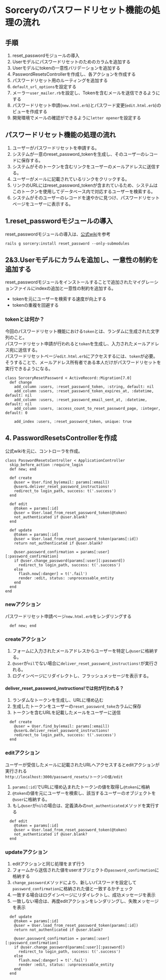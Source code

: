 # Sorceryのパスワードリセット機能の処理の流れ

## 手順
1. reset_passwordモジュールの導入
2. Userモデルにパスワードリセットのためのカラムを追加する
3. Userモデルにtokenの一意性バリデーションを追加する
4. PasswordResetsControllerを作成し、各アクションを作成する
5. パスワードリセット用のルーティングを追加する
6. `default_url_options`を設定する
7. メーラー`user_mailer.rb`を設定し、Tokenを含むメールを送信できるようにする
8. パスワードリセット申請(`new.html.erb`)とパスワード変更(`edit.html.erb`)のビューを作成する
9. 開発環境でメールの確認ができるように`letter opener`を設定する

## パスワードリセット機能の処理の流れ
1. ユーザーがパスワードリセットを申請する。
2. システムが一意のreset_password_tokenを生成し、そのユーザーのレコードに保存する。
3. システムがそのトークンを含むリンクをユーザーのメールアドレスに送信する。
4. ユーザーがメールに記載されているリンクをクリックする。
5. リンクのURLにはreset_password_tokenが含まれているため、システムはこのトークンを使用してデータベース内で対応するユーザーを検索する。
6. システムがそのユーザーのレコードを速やかに見つけ、パスワードリセットページをユーザーに表示する。

## 1.reset_passwordモジュールの導入
reset_passwordモジュールの導入は、[公式wiki](https://github.com/Sorcery/sorcery/wiki/Reset-password)を参考  
```
rails g sorcery:install reset_password --only-submodules
```
## 2&3.Userモデルにカラムを追加し、一意性の制約を追加する
reset_passwordモジュールをインストールすることで追加されたマイグレーションファイルにindexの追加と一意性の制約を追加する。
 - tokenを元にユーザーを検索する速度が向上する
 - tokenの重複を回避する

### tokenとは何か？
今回のパスワードリセット機能における`token`とは、ランダムに生成された文字列のこと。  
パスワードリセット申請が行われると`token`を生成し、入力されたメールアドレス宛に送信する。  
パスワードリセットページ`edit.html.erb`にアクセスするには、`token`が必要。  
そうすることで、メールアドレス所有者である本人だけがパスワードリセットを実行できるようになる。

```
class SorceryResetPassword < ActiveRecord::Migration[7.0]
  def change
    add_column :users, :reset_password_token, :string, default: nil
    add_column :users, :reset_password_token_expires_at, :datetime, default: nil
    add_column :users, :reset_password_email_sent_at, :datetime, default: nil
    add_column :users, :access_count_to_reset_password_page, :integer, default: 0

    add_index :users, :reset_password_token, unique: true
```
## 4. PasswordResetsControllerを作成
公式wikiを元に、コントローラを作成。
```
class PasswordResetsController < ApplicationController
  skip_before_action :require_login
  def new; end

  def create
    @user = User.find_by(email: params[:email])
    @user&.deliver_reset_password_instructions!
    redirect_to login_path, success: t('.success')
  end

  def edit
    @token = params[:id]
    @user = User.load_from_reset_password_token(@token)
    not_authenticated if @user.blank?
  end

  def update
    @token = params[:id]
    @user = User.load_from_reset_password_token(params[:id])
    return not_authenticated if @user.blank?

    @user.password_confirmation = params[:user][:password_confirmation]
    if @user.change_password(params[:user][:password])
      redirect_to login_path, success: t('.success')
    else
      flash.now[:danger] = t('.fail')
      render :edit, status: :unprocessable_entity
    end
  end
end
```
### newアクション
パスワードリセット申請ページ`new.html.erb`をレンダリングする
```
  def new; end
```
### createアクション
1. フォームに入力されたメールアドレスからユーザーを特定し`@user`に格納する。  
2. `@user`が`nil`でない場合に`deliver_reset_password_instructions!`が実行される。
3. ログインページにリダイレクトし、フラッシュメッセージを表示する。

#### deliver_reset_password_instructions!では何が行われる？
1. ランダムなトークンを生成し、URLに埋め込む
3. 生成したトークンをユーザーの`reset_password_toke`カラムに保存
4. トークンを含むURLを記載したメールをユーザーに送信
```
  def create
    @user = User.find_by(email: params[:email])
    @user&.deliver_reset_password_instructions!
    redirect_to login_path, success: t('.success')
  end
```
### editアクション
ユーザーが受信したメールに記載されたURLへアクセスするとeditアクションが実行される  
`http://localhost:3000/password_resets/トークンの値/edit`
1. `params[:id]`でURLに埋め込まれたトークンの値を取得し`@token`に格納
2. `@token`の値を元にユーザーを検索し、該当するユーザーのオブジェクトを`@user`に格納する。
3. もし`@user`が`nil`の場合は、定義済みの`not_authenticated`メソッドを実行する
```
  def edit
    @token = params[:id]
    @user = User.load_from_reset_password_token(@token)
    not_authenticated if @user.blank?
  end
```
### updateアクション
1.  editアクションと同じ処理をまず行う
2.  フォームから送信された値をuserオブジェクトの`password_confirmation`に格納する
3.  `change_password`メソッドにより、新しいパスワードを設定して`password_confirmation`に格納された値と一致するかチェック
4.  一致する場合はログインページにリダイレクトし、成功メッセージを表示
5.  一致しない場合は、再度editアクションをレンダリングし、失敗メッセージを表示
```
  def update
    @token = params[:id]
    @user = User.load_from_reset_password_token(params[:id])
    return not_authenticated if @user.blank?

    @user.password_confirmation = params[:user][:password_confirmation]
    if @user.change_password(params[:user][:password])
      redirect_to login_path, success: t('.success')
    else
      flash.now[:danger] = t('.fail')
      render :edit, status: :unprocessable_entity
    end
  end
```
